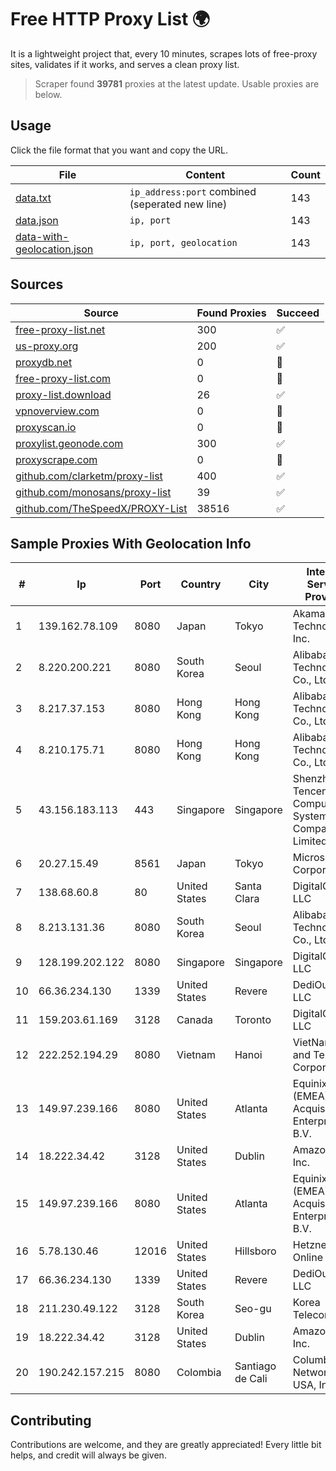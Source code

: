 
# Free HTTP Proxy List 🌍

It is a lightweight project that, every 10 minutes, scrapes lots of free-proxy sites, validates if it works, and serves a clean proxy list.


> Scraper found **39781** proxies at the latest update. Usable proxies are below.

## Usage

Click the file format that you want and copy the URL.


|File|Content|Count|
|----|-------|-----|
|[data.txt](https://raw.githubusercontent.com/themiralay/Proxy-List-World/master/data.txt)|`ip_address:port` combined (seperated new line)|143|
|[data.json](https://raw.githubusercontent.com/themiralay/Proxy-List-World/master/data.json)|`ip, port`|143|
|[data-with-geolocation.json](https://raw.githubusercontent.com/themiralay/Proxy-List-World/master/data-with-geolocation.json)|`ip, port, geolocation`|143|

## Sources

|Source|Found Proxies|Succeed|
|------|-------------|-------|
|[free-proxy-list.net](https://free-proxy-list.net)|300|✅|
|[us-proxy.org](https://www.us-proxy.org)|200|✅|
|[proxydb.net](http://proxydb.net)|0|🚫|
|[free-proxy-list.com](https://free-proxy-list.com/?page=&port=&type%5B%5D=http&type%5B%5D=https&up_time=0&search=Search)|0|🚫|
|[proxy-list.download](https://www.proxy-list.download/HTTP)|26|✅|
|[vpnoverview.com](https://vpnoverview.com/privacy/anonymous-browsing/free-proxy-servers)|0|🚫|
|[proxyscan.io](https://www.proxyscan.io)|0|🚫|
|[proxylist.geonode.com](https://proxylist.geonode.com/api/proxy-list?limit=300&page=1&sort_by=lastChecked&sort_type=desc&protocols=http,https)|300|✅|
|[proxyscrape.com](https://api.proxyscrape.com/v2/?request=displayproxies&protocol=http&timeout=10000&country=all&ssl=all&anonymity=all)|0|🚫|
|[github.com/clarketm/proxy-list](https://raw.githubusercontent.com/clarketm/proxy-list/master/proxy-list-raw.txt)|400|✅|
|[github.com/monosans/proxy-list](https://raw.githubusercontent.com/monosans/proxy-list/main/proxies/http.txt)|39|✅|
|[github.com/TheSpeedX/PROXY-List](https://raw.githubusercontent.com/TheSpeedX/PROXY-List/master/http.txt)|38516|✅|


## Sample Proxies With Geolocation Info

|#|Ip|Port|Country|City|Internet Service Provider|
|-|--|----|-------|----|-------------------------|
|1|139.162.78.109|8080|Japan|Tokyo|Akamai Technologies, Inc.|
|2|8.220.200.221|8080|South Korea|Seoul|Alibaba (US) Technology Co., Ltd.|
|3|8.217.37.153|8080|Hong Kong|Hong Kong|Alibaba (US) Technology Co., Ltd.|
|4|8.210.175.71|8080|Hong Kong|Hong Kong|Alibaba (US) Technology Co., Ltd.|
|5|43.156.183.113|443|Singapore|Singapore|Shenzhen Tencent Computer Systems Company Limited|
|6|20.27.15.49|8561|Japan|Tokyo|Microsoft Corporation|
|7|138.68.60.8|80|United States|Santa Clara|DigitalOcean, LLC|
|8|8.213.131.36|8080|South Korea|Seoul|Alibaba (US) Technology Co., Ltd.|
|9|128.199.202.122|8080|Singapore|Singapore|DigitalOcean, LLC|
|10|66.36.234.130|1339|United States|Revere|DediOutlet, LLC|
|11|159.203.61.169|3128|Canada|Toronto|DigitalOcean, LLC|
|12|222.252.194.29|8080|Vietnam|Hanoi|VietNam Post and Telecom Corporation|
|13|149.97.239.166|8080|United States|Atlanta|Equinix (EMEA) Acquisition Enterprises B.V.|
|14|18.222.34.42|3128|United States|Dublin|Amazon.com, Inc.|
|15|149.97.239.166|8080|United States|Atlanta|Equinix (EMEA) Acquisition Enterprises B.V.|
|16|5.78.130.46|12016|United States|Hillsboro|Hetzner Online GmbH|
|17|66.36.234.130|1339|United States|Revere|DediOutlet, LLC|
|18|211.230.49.122|3128|South Korea|Seo-gu|Korea Telecom|
|19|18.222.34.42|3128|United States|Dublin|Amazon.com, Inc.|
|20|190.242.157.215|8080|Colombia|Santiago de Cali|Columbus Networks USA, Inc.|



## Contributing

Contributions are welcome, and they are greatly appreciated! Every
little bit helps, and credit will always be given.

